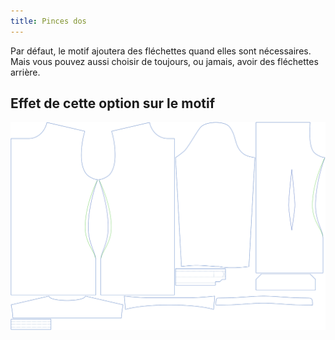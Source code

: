 ```yaml
---
title: Pinces dos
---
```


Par défaut, le motif ajoutera des fléchettes quand elles sont nécessaires. Mais vous pouvez aussi choisir de toujours, ou jamais, avoir des fléchettes arrière.


## Effet de cette option sur le motif
![Cette image montre l'effet de cette option en superposant plusieurs variantes qui ont une valeur différente pour cette option](simon_backdarts_sample.svg "Effet de cette option sur le motif")